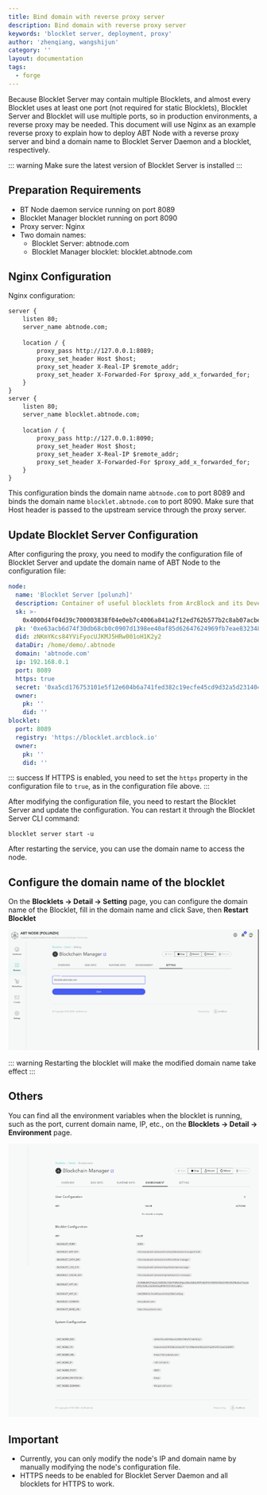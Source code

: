 ```yaml
---
title: Bind domain with reverse proxy server
description: Bind domain with reverse proxy server
keywords: 'blocklet server, deployment, proxy'
author: 'zhenqiang, wangshijun'
category: ''
layout: documentation
tags:
  - forge
---
```


Because Blocklet Server may contain multiple Blocklets, and almost every Blocklet uses at least one port (not required for
static Blocklets), Blocklet Server and Blocklet will use multiple ports, so in production environments, a reverse proxy may be
needed. This document will use Nginx as an example reverse proxy to explain how to deploy ABT
Node with a reverse proxy server and bind a domain name to Blocklet Server Daemon and a blocklet, respectively.

::: warning
Make sure the latest version of Blocklet Server is installed
:::

## Preparation Requirements

- BT Node daemon service running on port 8089
- Blocklet Manager blocklet running on port 8090
- Proxy server: Nginx
- Two domain names:
  - Blocklet Server: abtnode.com
  - Blocklet Manager blocklet: blocklet.abtnode.com

## Nginx Configuration

Nginx configuration:

```
server {
    listen 80;
    server_name abtnode.com;

    location / {
        proxy_pass http://127.0.0.1:8089;
        proxy_set_header Host $host;
        proxy_set_header X-Real-IP $remote_addr;
        proxy_set_header X-Forwarded-For $proxy_add_x_forwarded_for;
    }
}
server {
    listen 80;
    server_name blocklet.abtnode.com;

    location / {
        proxy_pass http://127.0.0.1:8090;
        proxy_set_header Host $host;
        proxy_set_header X-Real-IP $remote_addr;
        proxy_set_header X-Forwarded-For $proxy_add_x_forwarded_for;
    }
}
```

This configuration binds the domain name `abtnode.com` to port 8089 and binds the domain name `blocklet.abtnode.com` to
port 8090. Make sure that Host header is passed to the upstream service through the proxy server.

## Update Blocklet Server Configuration

After configuring the proxy, you need to modify the configuration file of Blocklet Server and update the domain name of ABT
Node to the configuration file:

```yaml
node:
  name: 'Blocklet Server [polunzh]'
  description: Container of useful blocklets from ArcBlock and its Developer Community
  sk: >-
    0x4000d4f04d39c700003838f04e0eb7c4006a841a2f12ed762b577b2c8ab07acbe63acb6d74f30db68cbec0977d1398ee40af85d62647624969fb7eae832348f9
  pk: '0xe63acb6d74f30db68cb0c0907d1398ee40af85d62647624969fb7eae832348f9'
  did: zNKmYKcs84YViFyocUJKMJ5HRw001oH1K2y2
  dataDir: /home/demo/.abtnode
  domain: 'abtnode.com'
  ip: 192.168.0.1
  port: 8089
  https: true
  secret: '0xa5cd176753101e5f12e604b6a741fed382c19ecfe45cd9d32a5d231404b41f23'
  owner:
    pk: ''
    did: ''
blocklet:
  port: 8089
  registry: 'https://blocklet.arcblock.io'
  owner:
    pk: ''
    did: ''
```

::: success
If HTTPS is enabled, you need to set the `https` property in the configuration file to `true`, as in the configuration
file above.
:::

After modifying the configuration file, you need to restart the Blocklet Server and update the configuration. You can restart
it through the Blocklet Server CLI command:

```
blocklet server start -u
```

After restarting the service, you can use the domain name to access the node.

## Configure the domain name of the blocklet

On the **Blocklets -> Detail -> Setting** page, you can configure the domain name of the Blocklet, fill in the domain
name and click Save, then **Restart Blocklet**

![blocklet domain setting](./images/blocklet-domain-setting.png)

::: warning
Restarting the blocklet will make the modified domain name take effect
:::

## Others

You can find all the environment variables when the blocklet is running, such as the port, current domain name, IP,
etc., on the **Blocklets -> Detail -> Environment** page.

![blocklet domain setting](./images/blocklet-environments.png)

## Important

- Currently, you can only modify the node's IP and domain name by manually modifying the node's configuration file.
- HTTPS needs to be enabled for Blocklet Server Daemon and all blocklets for HTTPS to work.
